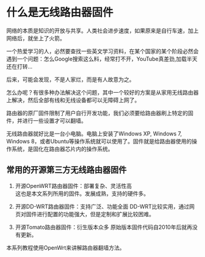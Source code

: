 # 什么是无线路由器固件

网络的本质是知识的开放与共享。人类社会进步速度，如果原来是自行车速，加上网络后，就坐上了火箭。

一个热爱学习的人，必然要查找一些英文学习资料，在某个国家的某个阶段必然会遇到一个问题：怎么Google搜索这么料，经常打不开，YouTube真差劲,加载半天还在打转...

后来，可能会发现，不是人家烂，而是有人故意为之。

怎么办呢？有很多种办法解决这个问题，其中一个较好的方案是从家用无线路由器上解决，然后全部有线和无线设备都可以无障碍上网了。

路由器的原厂固件限制了用户自行开发功能，我们必须要给路由器刷上特定的固件，并进行一些设置才可以翻墙。

无线路由器就好比是一台小电脑。电脑上安装了Windows XP, Windows 7, Windows 8，或者Ubuntu等操作系统就可以使用了。固件就是给路由器使用的操作系统，是固化在路由器芯片内的操作系统。

## 常用的开源第三方无线路由器固件

1. 开源OpenWRT路由器固件：部署复杂、灵活性高  
这也是本文系列所用的固件。发展成熟，支持的硬件多。

2. 开源DD-WRT路由器固件：支持广泛、功能全面
DD-WRT比较实用，通过网页对固件进行配置的功能强大，但是定制和扩展比较困难。

3. 开源Tomato路由器固件：衍生版本众多
原始版本固件代码自2010年后就再没有更新。

本系列教程使用OpenWrt来讲解路由器翻墙方法。